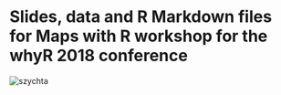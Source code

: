 # Slides, data and R Markdown files for **Maps with R** workshop for the whyR 2018 conference

![szychta](https://raw.githubusercontent.com/psobczyk/whyR_2018_workshop/blob/master/figures/szychta_transparent.png)
